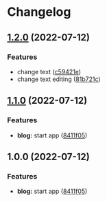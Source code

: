 # Changelog

## [1.2.0](https://github.com/julianomcl/monorepo-release-please/compare/v1.1.0...v1.2.0) (2022-07-12)


### Features

* change text ([c59421e](https://github.com/julianomcl/monorepo-release-please/commit/c59421e4d09513cd3ae99ff43845d1407cac4918))
* change text editing ([81b721c](https://github.com/julianomcl/monorepo-release-please/commit/81b721c26ca39a1fa9c25088be4a42b5d93c7755))

## [1.1.0](https://github.com/julianomcl/monorepo-release-please/compare/v1.0.0...v1.1.0) (2022-07-12)


### Features

* **blog:** start app ([8411f05](https://github.com/julianomcl/monorepo-release-please/commit/8411f05b06d5bffe071ebbb9550772d2d9c9830b))

## 1.0.0 (2022-07-12)


### Features

* **blog:** start app ([8411f05](https://github.com/julianomcl/monorepo-release-please/commit/8411f05b06d5bffe071ebbb9550772d2d9c9830b))

